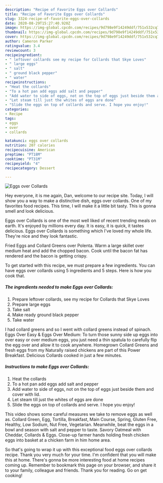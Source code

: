 ```yaml
---
description: "Recipe of Favorite Eggs over Collards"
title: "Recipe of Favorite Eggs over Collards"
slug: 3324-recipe-of-favorite-eggs-over-collards
date: 2020-08-29T15:27:40.920Z
image: https://img-global.cpcdn.com/recipes/9d798e9f14249ddf/751x532cq70/eggs-over-collards-recipe-main-photo.jpg
thumbnail: https://img-global.cpcdn.com/recipes/9d798e9f14249ddf/751x532cq70/eggs-over-collards-recipe-main-photo.jpg
cover: https://img-global.cpcdn.com/recipes/9d798e9f14249ddf/751x532cq70/eggs-over-collards-recipe-main-photo.jpg
author: Cameron Parker
ratingvalue: 3.4
reviewcount: 3
recipeingredient:
- " leftover collards see my recipe for Collards that Skye Loves"
- " large eggs"
- " salt"
- " ground black pepper"
- " water"
recipeinstructions:
- "Heat the collards"
- "To a hot pan add eggs add salt and pepper"
- "Add water to side of eggs, not on the top of eggs just beside them and cover with lid."
- "Let steam till just the whites of eggs are done"
- "Slide the eggs on top of collards and serve. I hope you enjoy!"
categories:
- Recipe
tags:
- eggs
- over
- collards

katakunci: eggs over collards 
nutrition: 207 calories
recipecuisine: American
preptime: "PT18M"
cooktime: "PT31M"
recipeyield: "4"
recipecategory: Dessert

---
```



![Eggs over Collards](https://img-global.cpcdn.com/recipes/9d798e9f14249ddf/751x532cq70/eggs-over-collards-recipe-main-photo.jpg)

Hey everyone, it is me again, Dan, welcome to our recipe site. Today, I will show you a way to make a distinctive dish, eggs over collards. One of my favorites food recipes. This time, I will make it a little bit tasty. This is gonna smell and look delicious.

Eggs over Collards is one of the most well liked of recent trending meals on earth. It's enjoyed by millions every day. It is easy, it is quick, it tastes delicious. Eggs over Collards is something which I've loved my whole life. They're nice and they look fantastic.

Fried Eggs and Collard Greens over Polenta. Warm a large skillet over medium heat and add the chopped bacon. Cook until the bacon fat has rendered and the bacon is getting crispy.


To get started with this recipe, we must prepare a few ingredients. You can have eggs over collards using 5 ingredients and 5 steps. Here is how you cook that.

<!--inarticleads1-->

##### The ingredients needed to make Eggs over Collards:

1. Prepare  leftover collards, see my recipe for Collards that Skye Loves
1. Prepare  large eggs
1. Take  salt
1. Make ready  ground black pepper
1. Take  water


I had collard greens and so I went with collard greens instead of spinach. Eggs Over Easy &amp; Eggs Over Medium: To turn those sunny side up eggs into over easy or over medium eggs, you just need a thin spatula to carefully flip the egg over and allow it to cook anywhere. Homegrown Collard Greens and fresh eggs from my Naturally raised chickens are part of this Power Breakfast. Delicious Collards cooked in just a few minutes. 

<!--inarticleads2-->

##### Instructions to make Eggs over Collards:

1. Heat the collards
1. To a hot pan add eggs add salt and pepper
1. Add water to side of eggs, not on the top of eggs just beside them and cover with lid.
1. Let steam till just the whites of eggs are done
1. Slide the eggs on top of collards and serve. I hope you enjoy!


This video shows some careful measures we take to remove eggs as well as. Collard Green, Egg, Tortilla, Breakfast, Main Course, Spring, Gluten Free, Healthy, Low Sodium, Nut Free, Vegetarian. Meanwhile, beat the eggs in a bowl and season with salt and pepper to taste. Savory Oatmeal with Cheddar, Collards &amp; Eggs. Close-up farmer hands holding fresh chicken eggs into basket at a chicken farm in him home area. 

So that's going to wrap it up with this exceptional food eggs over collards recipe. Thank you very much for your time. I'm confident that you will make this at home. There's gonna be more interesting food at home recipes coming up. Remember to bookmark this page on your browser, and share it to your family, colleague and friends. Thank you for reading. Go on get cooking!

